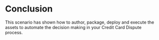 # Conclusion

This scenario has shown how to author, package, deploy and execute the assets to automate the decision making in your Credit Card Dispute process.
